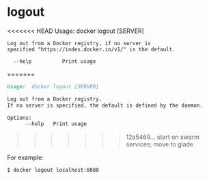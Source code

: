 <!--[metadata]>
+++
title = "logout"
description = "The logout command description and usage"
keywords = ["logout, docker, registry"]
[menu.main]
parent = "smn_cli"
+++
<![end-metadata]-->

# logout

<<<<<<< HEAD
    Usage: docker logout [SERVER]

    Log out from a Docker registry, if no server is
	specified "https://index.docker.io/v1/" is the default.

      --help          Print usage
=======
```markdown
Usage:  docker logout [SERVER]

Log out from a Docker registry.
If no server is specified, the default is defined by the daemon.

Options:
      --help   Print usage
```
>>>>>>> 12a5469... start on swarm services; move to glade

For example:

    $ docker logout localhost:8080
